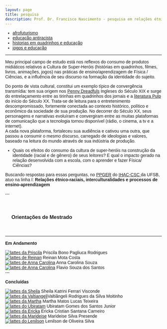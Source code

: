 ```yaml
---
layout: page
title: pesquisa
description: Prof. Dr. Francisco Nascimento - pesquisa em relações étnico-raciais e afrofuturismo ensino de ciências e educação Histórias em Quadrinhos de Super-Heróis e Impacto Cultural no Ensino de Ciências no Ensino de Física Jogos de RPG e Educação e Ensino de Ciências e Ensino de Física
---
```

<html lang="pt-BR">
<head>
    <meta charset="UTF-8">
    <meta name="viewport" content="width=device-width, initial-scale=1.0">
    <title>Menu de Navegação</title>
    <style>
        body {
            font-family: Arial, sans-serif;
        }
        .menu {
            background-color: #333;
            overflow: hidden;
        }
        .menu a {
            float: left;
            display: block;
            color: white;
            text-align: center;
            padding: 14px 16px;
            text-decoration: none;
        }
        .menu a:hover {
            background-color: #ddd;
            color: black;
        }
        .content {
            padding: 20px;
        }
    </style>
</head>
<div class="navbar">
  <div class="navbar-inner">
      <ul class="nav">
          <li><a href= "/pages/pesquisa_afro.html">afrofuturismo</a></li>
          <li><a href= "/pages/pesquisa_edu.html">educação antiracista</a></li>
          <li><a href= "/pages/pesquisa_hq.html">historias em quadrinhos e educação</a></li>
            <li><a href= "/pages/pesquisa_jogos.html">jogos e educação</a></li>
      </ul>
  </div>
</div>
<body>
<p>
<p>

---

<p>
Meu principal campo de estudo está nos reflexos do consumo de produtos midiáticos relativos a Cultura de Super-Heróis (histórias em quadrinhos, filmes, livros, animações, jogos) nas práticas de ensino/aprendizagem de Física / Ciências, e a influência de seu discurso na formação da identidade do sujeito.

Do ponto de vista cultural, constitui um exemplo típico  de convergência transmídia: tem sua origem nos <a href="https://en.wikipedia.org/wiki/Penny_dreadful">Penny Dreadfuls</a> Ingleses do Século XIX e surge do entrelaçamento entre as tirinhas em quadrinhos dos jornais e a <a href="https://en.wikipedia.org/wiki/Pulp_magazine">literatura Pulp </a> do início do Século XX. Trata-se de  leitura para o entretenimento descompromissado,  fortemente conectada ao contexto histórico, político e econômico da sociedade de sua produção.
No decorrer do Século XX, seus personagens e narrativas evoluíram e convergiram entre as muitas plataformas de comunicação que a tecnologia tornou disponível (rádio, o cinema, a tv e a internet). <br />
A cada nova plataforma, fortaleceu sua audiência e cativou uma outra, que passou a consumir o mesmo discurso, carregado de ideologias e valores, baseado na leitura do mundo através de sua indústria de produção.<br />

- Quais os efeitos do consumo da cultura de super-heróis na construção da identidade (racial e de gênero) de seus leitores? E qual o impacto  gerado na relação desenvolvida com a escola,  com o aprender e  fazer  Física/ Ciências? <br />

Buscando respostas para essas perguntas, no <a href="https://ufsb.edu.br/ppger/">PPGER</a> do <a href="https://ufsb.edu.br/ihac-csc">IHAC-CSC </a> da UFSB, atuo na linha I:
<strong>Relações étnico-raciais, interculturalidades e processos de ensino-aprendizagem</strong>

<p>
---
<div class="content">
    <h3 id="orientador">Orientações de Mestrado</h3>
</div>
<p>

---
<p>
<p><strong>Em Andamento</strong></p>
<p>
<a href="http://lattes.cnpq.br/3929221160338872"><img src="https://itxesco.github.io/imagens/icones/icons16/lattes-icon.png" alt="lattes da Priscila"></a> Priscila Bono Pagliuca Rodrigues <br>
<a href="http://lattes.cnpq.br/"><img src="https://itxesco.github.io/imagens/icones/icons16/lattes-icon.png" alt="lattes de Reinan"></a> Reinan Mota Costa <br>
<a href="http://lattes.cnpq.br/"><img src="https://itxesco.github.io/imagens/icones/icons16/lattes-icon.png" alt="lattes de Anna Carolina"></a> Anna Carolina Souza <br>
<a href="http://lattes.cnpq.br/"><img src="https://itxesco.github.io/imagens/icones/icons16/lattes-icon.png" alt="lattes de Anna Carolina"></a> Flavio Souza dos Santos <br>
 ---

 <p>

<p><strong>Concluídas</strong></p>
<p>
<a href="http://lattes.cnpq.br/8317287394228958"><img src="https://itxesco.github.io/imagens/icones/icons16/lattes-icon.png" alt="lattes da Sheila"></a> Sheila Katrini Ferrari Visconde <br>  
<a href="http://lattes.cnpq.br/0265292324050570"><img src="https://itxesco.github.io/imagens/icones/icons16/lattes-icon.png" alt="lattes da Valtiangeli"></a>Valtiângeli Rodrigues da Silva Moitinho  <br>
<a href="http://lattes.cnpq.br/9137805008331639"><img src="https://itxesco.github.io/imagens/icones/icons16/lattes-icon.png" alt="lattes da Martha"></a> Martha Matos Lucas Teixeira <br>
<a href="http://lattes.cnpq.br/8121344743580077"><img src="https://itxesco.github.io/imagens/icones/icons16/lattes-icon.png" alt="lattes do Ubiratam"></a> Ubiratam Gomes dos Santos Junior <br>    
<a href="http://lattes.cnpq.br/7545687911475904"><img src="https://itxesco.github.io/imagens/icones/icons16/lattes-icon.png" alt="lattes da Ericka"></a> Ericka Cristian Santana Carneiro   <br>
<a href="http://lattes.cnpq.br/0937458579414776"><img src="https://itxesco.github.io/imagens/icones/icons16/lattes-icon.png" alt="lattes da Marideise"></a> Marideise Silva Presende <br>
<a href="http://lattes.cnpq.br/3523225974376488"><img src="https://itxesco.github.io/imagens/icones/icons16/lattes-icon.png" alt="lattes do Lenilson"></a> Lenilson de Oliveira Silva <br>
